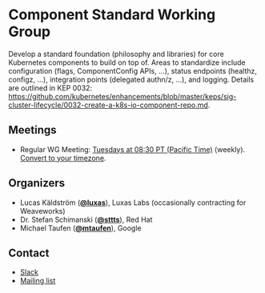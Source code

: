 <!---
This is an autogenerated file!

Please do not edit this file directly, but instead make changes to the
sigs.yaml file in the project root.

To understand how this file is generated, see https://git.k8s.io/community/generator/README.md
--->
# Component Standard Working Group

Develop a standard foundation (philosophy and libraries) for core Kubernetes components to build on top of. Areas to standardize include configuration (flags, ComponentConfig APIs, ...), status endpoints (healthz, configz, ...), integration points (delegated authn/z, ...), and logging. Details are outlined in KEP 0032: https://github.com/kubernetes/enhancements/blob/master/keps/sig-cluster-lifecycle/0032-create-a-k8s-io-component-repo.md.

## Meetings
* Regular WG Meeting: [Tuesdays at 08:30 PT (Pacific Time)](https://docs.google.com/document/d/18TsodX0fqQgViQ7HHUTAhiAwkf6bNhPXH4vNVTI7GwI) (weekly). [Convert to your timezone](http://www.thetimezoneconverter.com/?t=08:30&tz=PT%20%28Pacific%20Time%29).

## Organizers

* Lucas Käldström (**[@luxas](https://github.com/luxas)**), Luxas Labs (occasionally contracting for Weaveworks)
* Dr. Stefan Schimanski (**[@sttts](https://github.com/sttts)**), Red Hat
* Michael Taufen (**[@mtaufen](https://github.com/mtaufen)**), Google

## Contact
* [Slack](https://kubernetes.slack.com/messages/)
* [Mailing list](https://groups.google.com/forum/#!forum/kubernetes-wg-component-standard)

<!-- BEGIN CUSTOM CONTENT -->

<!-- END CUSTOM CONTENT -->
